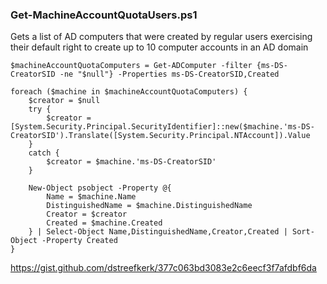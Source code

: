 ### Get-MachineAccountQuotaUsers.ps1
Gets a list of AD computers that were created by regular users exercising their default right to create up to 10 computer accounts in an AD domain

```
$machineAccountQuotaComputers = Get-ADComputer -filter {ms-DS-CreatorSID -ne "$null"} -Properties ms-DS-CreatorSID,Created

foreach ($machine in $machineAccountQuotaComputers) {
    $creator = $null
    try {
        $creator = [System.Security.Principal.SecurityIdentifier]::new($machine.'ms-DS-CreatorSID').Translate([System.Security.Principal.NTAccount]).Value
    }
    catch {
        $creator = $machine.'ms-DS-CreatorSID'
    }

    New-Object psobject -Property @{
        Name = $machine.Name
        DistinguishedName = $machine.DistinguishedName
        Creator = $creator
        Created = $machine.Created
    } | Select-Object Name,DistinguishedName,Creator,Created | Sort-Object -Property Created
}
```

https://gist.github.com/dstreefkerk/377c063bd3083e2c6eecf3f7afdbf6da

